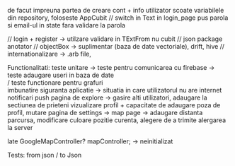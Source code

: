 de facut impreuna partea de creare cont + info utilizator 
scoate variabilele din repository, foloseste AppCubit
// switch in Text in login_page
pus parola si email-ul in state
fara validare la parola


// login + register -> utilzare validare in TExtFrom nu cubit 
// json package anotator
// objectBox -> suplimentar (baza de date vectoriale), drift, hive
// internationalizare -> .arb file,  

Functionalitati:
teste unitare -> teste pentru comunicarea cu firebase -> teste adaugare useri in baza de date  
                 / teste functionare pentru grafuri  
imbunatire siguranta aplicatie -> situatia in care utilizatorul nu are internet
notificari push 
pagina de explore -> gasire alti utilizatori, adaugare la sectiunea de prieteni 
vizualizare profil + capacitate de adaugare poza de profil, 
mutare pagina de settings -> 
map page -> adaugare distanta parcursa, modificare culoare pozitie curenta, alegere de a trimite alergarea la
server 

late GoogleMapController? mapController; -> neinitializat
<!-- user -> adaugare description section  -->


Tests:
from json / to Json
